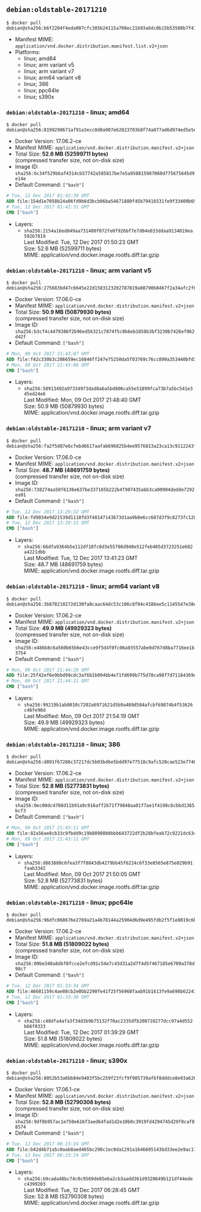## `debian:oldstable-20171210`

```console
$ docker pull debian@sha256:b6f2204f4eda007cfc385b24115a708ec21b93a6dc0b15b53508b7f41f11d39b
```

-	Manifest MIME: `application/vnd.docker.distribution.manifest.list.v2+json`
-	Platforms:
	-	linux; amd64
	-	linux; arm variant v5
	-	linux; arm variant v7
	-	linux; arm64 variant v8
	-	linux; 386
	-	linux; ppc64le
	-	linux; s390x

### `debian:oldstable-20171210` - linux; amd64

```console
$ docker pull debian@sha256:8199298671af91a3ecc0d0a907e62023703b8f74a077ad6d974ed5e5ee7fc3eb
```

-	Docker Version: 17.06.2-ce
-	Manifest MIME: `application/vnd.docker.distribution.manifest.v2+json`
-	Total Size: **52.6 MB (52599711 bytes)**  
	(compressed transfer size, not on-disk size)
-	Image ID: `sha256:6c34f529bbaf4314cb57742a585817be7e5a958815987060d775675645d9e14e`
-	Default Command: `["bash"]`

```dockerfile
# Tue, 12 Dec 2017 01:42:30 GMT
ADD file:154d1e7058b24a06fd9b6d3bcb06ba54671880f45b79416531fe9f33409b6939 in / 
# Tue, 12 Dec 2017 01:42:31 GMT
CMD ["bash"]
```

-	Layers:
	-	`sha256:2154a16ed849aa731400f072fe0f926bf7e7d04e033ddaa9134019ea59267819`  
		Last Modified: Tue, 12 Dec 2017 01:50:23 GMT  
		Size: 52.6 MB (52599711 bytes)  
		MIME: application/vnd.docker.image.rootfs.diff.tar.gzip

### `debian:oldstable-20171210` - linux; arm variant v5

```console
$ docker pull debian@sha256:275683bd47c6645e22d1583123202787819a08790b8467f2a34afc2f69d570e0
```

-	Docker Version: 17.06.0-ce
-	Manifest MIME: `application/vnd.docker.distribution.manifest.v2+json`
-	Total Size: **50.9 MB (50879930 bytes)**  
	(compressed transfer size, not on-disk size)
-	Image ID: `sha256:b3cf4c4479386f2b96ed56321c7874f5c0b6eb1858b3bf3230b7426ef062d42f`
-	Default Command: `["bash"]`

```dockerfile
# Mon, 09 Oct 2017 21:43:07 GMT
ADD file:f42c330b3c286659ec16846ff247e75250da5f03769c76cc890a353440bfd3cd in / 
# Mon, 09 Oct 2017 21:43:08 GMT
CMD ["bash"]
```

-	Layers:
	-	`sha256:58913492a97334973dad8a6a5bd806ca55e51899fca73b7a5bc541e345ed24e6`  
		Last Modified: Mon, 09 Oct 2017 21:48:40 GMT  
		Size: 50.9 MB (50879930 bytes)  
		MIME: application/vnd.docker.image.rootfs.diff.tar.gzip

### `debian:oldstable-20171210` - linux; arm variant v7

```console
$ docker pull debian@sha256:fa2f5d87e6cfebd6617aafab696825b4ee9576813a23ca13c9112243fc5ddf36
```

-	Docker Version: 17.06.0-ce
-	Manifest MIME: `application/vnd.docker.distribution.manifest.v2+json`
-	Total Size: **48.7 MB (48691759 bytes)**  
	(compressed transfer size, not on-disk size)
-	Image ID: `sha256:738274aa50f6136e637be337165b222b4f907435abb3ca00904dedde7292ea91`
-	Default Command: `["bash"]`

```dockerfile
# Tue, 12 Dec 2017 13:29:32 GMT
ADD file:fd9034e9d21539d1118fd3f48147143673d1aa9b8e6cc687d3f9c8273fc1284b in / 
# Tue, 12 Dec 2017 13:29:33 GMT
CMD ["bash"]
```

-	Layers:
	-	`sha256:66dfa9364b5e112df18fc0d3e55786d940e512feb405d3723251e682a4221dbb`  
		Last Modified: Tue, 12 Dec 2017 13:41:23 GMT  
		Size: 48.7 MB (48691759 bytes)  
		MIME: application/vnd.docker.image.rootfs.diff.tar.gzip

### `debian:oldstable-20171210` - linux; arm64 variant v8

```console
$ docker pull debian@sha256:3b878210272d130fa8caac64dc53c106c8f04c4186ee5c1145547e38e1df8ae1
```

-	Docker Version: 17.06.2-ce
-	Manifest MIME: `application/vnd.docker.distribution.manifest.v2+json`
-	Total Size: **49.9 MB (49929323 bytes)**  
	(compressed transfer size, not on-disk size)
-	Image ID: `sha256:e486b8c6a560b65b6e43cce9f5d4f0fc06a03557abe0d767d8ba7716ee1b3754`
-	Default Command: `["bash"]`

```dockerfile
# Mon, 09 Oct 2017 21:44:20 GMT
ADD file:25f42ef6e9bbd99cdc3af6b1b094bb4e71fd699b775d78ca98f7d71184369e24 in / 
# Mon, 09 Oct 2017 21:44:21 GMT
CMD ["bash"]
```

-	Layers:
	-	`sha256:99219b1ab0010c7202a6971621d5b9a489d584afcbf69874b4f53626c46fe98d`  
		Last Modified: Mon, 09 Oct 2017 21:54:19 GMT  
		Size: 49.9 MB (49929323 bytes)  
		MIME: application/vnd.docker.image.rootfs.diff.tar.gzip

### `debian:oldstable-20171210` - linux; 386

```console
$ docker pull debian@sha256:d891f67286c37217dc5b03bd6e5bdd97e77518c9afc520cae523e774803dc02f
```

-	Docker Version: 17.06.2-ce
-	Manifest MIME: `application/vnd.docker.distribution.manifest.v2+json`
-	Total Size: **52.8 MB (52773831 bytes)**  
	(compressed transfer size, not on-disk size)
-	Image ID: `sha256:0ec00dc4708d11b91a9c916aff2b71f79848aa01f7ae1f4198c6cbbd1365bcf3`
-	Default Command: `["bash"]`

```dockerfile
# Mon, 09 Oct 2017 21:43:11 GMT
ADD file:82a56ae8cb33c9fbdd9c19b80980b0bbb643722df2b28bfeab72c9221dc63453 in / 
# Mon, 09 Oct 2017 21:43:11 GMT
CMD ["bash"]
```

-	Layers:
	-	`sha256:d863880c6fea3f7f8843db4279bb45f6224c6f33e8565e875e029b91faab3342`  
		Last Modified: Mon, 09 Oct 2017 21:50:05 GMT  
		Size: 52.8 MB (52773831 bytes)  
		MIME: application/vnd.docker.image.rootfs.diff.tar.gzip

### `debian:oldstable-20171210` - linux; ppc64le

```console
$ docker pull debian@sha256:96dfc068676e2769a21a4b78144a25904d6d9e495fdb2f5f1e8019c6b2576b80
```

-	Docker Version: 17.06.2-ce
-	Manifest MIME: `application/vnd.docker.distribution.manifest.v2+json`
-	Total Size: **51.8 MB (51809022 bytes)**  
	(compressed transfer size, not on-disk size)
-	Image ID: `sha256:09be348a8dbf8fcce2efcd91c54e7c43d31a2d7f4d5f467185e6709a378d98c7`
-	Default Command: `["bash"]`

```dockerfile
# Tue, 12 Dec 2017 01:33:34 GMT
ADD file:46681159c4ae08cb2e0bb2290fe41f25f56968faab91b1613fe9a698b6224195 in / 
# Tue, 12 Dec 2017 01:33:36 GMT
CMD ["bash"]
```

-	Layers:
	-	`sha256:c48dfa4afa3f34d3b9b75132f70ac2335dfb200710277dcc97a4d552b66f0333`  
		Last Modified: Tue, 12 Dec 2017 01:39:29 GMT  
		Size: 51.8 MB (51809022 bytes)  
		MIME: application/vnd.docker.image.rootfs.diff.tar.gzip

### `debian:oldstable-20171210` - linux; s390x

```console
$ docker pull debian@sha256:8052b53a6bb84e9483f5bc259f23fcf9f905739af6f8dddce8e93a6266f26c04
```

-	Docker Version: 17.06.1-ce
-	Manifest MIME: `application/vnd.docker.distribution.manifest.v2+json`
-	Total Size: **52.8 MB (52790308 bytes)**  
	(compressed transfer size, not on-disk size)
-	Image ID: `sha256:9df8b957ac1e750e616f3aed64fad1d2e10b0c3919fd4294745d29f8caf88574`
-	Default Command: `["bash"]`

```dockerfile
# Tue, 12 Dec 2017 06:23:24 GMT
ADD file:b42d4b71a5c0aab8aed465bc290c1ec0da1291a1646605143bd33ee2e9ac110d in / 
# Tue, 12 Dec 2017 06:23:24 GMT
CMD ["bash"]
```

-	Layers:
	-	`sha256:b9cada48bc74c0c9569de85e6a2cb3aadd361d9320649b121df44edec4399203`  
		Last Modified: Tue, 12 Dec 2017 06:28:45 GMT  
		Size: 52.8 MB (52790308 bytes)  
		MIME: application/vnd.docker.image.rootfs.diff.tar.gzip
